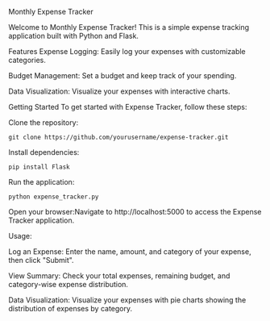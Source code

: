 Monthly Expense Tracker

Welcome to Monthly Expense Tracker! This is a simple expense tracking application built with Python and Flask.

Features
Expense Logging: Easily log your expenses with customizable categories.

Budget Management: Set a budget and keep track of your spending.

Data Visualization: Visualize your expenses with interactive charts.

Getting Started
To get started with Expense Tracker, follow these steps:

Clone the repository:

`git clone https://github.com/yourusername/expense-tracker.git`

Install dependencies:

`pip install Flask`

Run the application:

`python expense_tracker.py`

Open your browser:Navigate to http://localhost:5000 to access the Expense Tracker application.

Usage:

Log an Expense: Enter the name, amount, and category of your expense, then click "Submit".

View Summary: Check your total expenses, remaining budget, and category-wise expense distribution.

Data Visualization: Visualize your expenses with pie charts showing the distribution of expenses by category.
